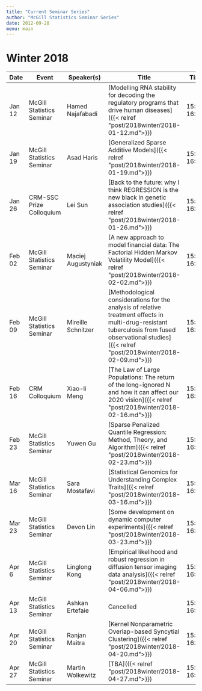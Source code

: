 ```yaml
---
title: "Current Seminar Series"
author: "McGill Statistics Seminar Series"
date: 2012-09-28
menu: main
---
```


# Winter 2018 
| Date   | Event                     | Speaker(s)         | Title                                                                                                                                              | Time        | Location                                       |
|--------|---------------------------|--------------------|----------------------------------------------------------------------------------------------------------------------------------------------------|-------------|------------------------------------------------|
| Jan 12 | McGill Statistics Seminar | Hamed Najafabadi   | [Modelling RNA stability for decoding the regulatory programs that drive human diseases]({{< relref "post/2018winter/2018-01-12.md">}}) | 15:30-16:30 | BURN 1205 |
| Jan 19 | McGill Statistics Seminar | Asad Haris         | [Generalized Sparse Additive Models]({{< relref "post/2018winter/2018-01-19.md">}})  | 15:30-16:30 | BURN 1205 |
| Jan 26 | CRM-SSC Prize Colloquium  | Lei Sun            | [Back to the future: why I think REGRESSION is the new black in genetic association studies]({{< relref "post/2018winter/2018-01-26.md">}}) | 15:30-16:30 | ROOM 6254 Pavillon André-Aisenstadt 2920, UdeM |
| Feb 02 | McGill Statistics Seminar | Maciej Augustyniak | [A new approach to model financial data: The Factorial Hidden Markov Volatility Model]({{< relref "post/2018winter/2018-02-02.md">}})                                                               | 15:30-16:30 | BURN 1205                                      |
| Feb 09 | McGill Statistics Seminar | Mireille Schnitzer | [Methodological considerations for the analysis of relative treatment effects in multi-drug-resistant tuberculosis from fused observational studies]({{< relref "post/2018winter/2018-02-09.md">}}) | 15:30-16:30 | BURN 1205                                      |
| Feb 16 | CRM Colloquium            | Xiao-li Meng       | [The Law of Large Populations: The return of the long-ignored N and how it can affect our 2020 vision]({{< relref "post/2018winter/2018-02-16.md">}}) | 15:30-16:30 | OTTO MAASS 217 |
| Feb 23 | McGill Statistics Seminar | Yuwen Gu | [Sparse Penalized Quantile Regression: Method, Theory, and Algorithm]({{< relref "post/2018winter/2018-02-23.md">}}) | 15:30-16:30 | BURN 1205 |
| Mar 16 | McGill Statistics Seminar | Sara Mostafavi     | [Statistical Genomics for Understanding Complex Traits]({{< relref "post/2018winter/2018-03-16.md">}}) | 15:30-16:30  | BURN 1205 |
| Mar 23 | McGill Statistics Seminar | Devon Lin          | [Some development on dynamic computer experiments]({{< relref "post/2018winter/2018-03-23.md">}}) | 15:30-16:30  | BURN 1205 |
| Apr 6  | McGill Statistics Seminar | Linglong Kong      | [Empirical likelihood and robust regression in diffusion tensor imaging data analysis]({{< relref "post/2018winter/2018-04-06.md">}}) | 15:30-16:30  | BURN 1205 |
| Apr 13 | McGill Statistics Seminar | Ashkan Ertefaie    | Cancelled | 15:30-16:30 | BURN 1205 |
| Apr 20  | McGill Statistics Seminar | Ranjan Maitra      | [Kernel Nonparametric Overlap-based Syncytial Clustering]({{< relref "post/2018winter/2018-04-20.md">}}) | 15:30-16:30  | BURN 1205 |
| Apr 27  | McGill Statistics Seminar | Martin Wolkewitz      | [TBA]({{< relref "post/2018winter/2018-04-27.md">}}) | 15:30-16:30  | BURN 1205 |